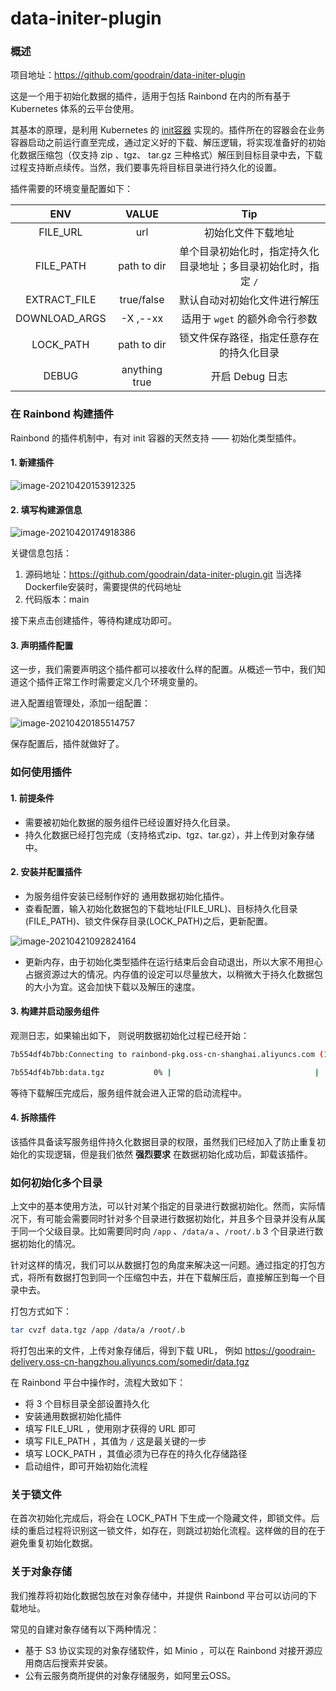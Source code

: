 # data-initer-plugin
### 概述

项目地址：https://github.com/goodrain/data-initer-plugin

这是一个用于初始化数据的插件，适用于包括 Rainbond 在内的所有基于 Kubernetes 体系的云平台使用。

其基本的原理，是利用 Kubernetes 的 [init容器](https://kubernetes.io/zh/docs/concepts/workloads/pods/init-containers/) 实现的。插件所在的容器会在业务容器启动之前运行直至完成，通过定义好的下载、解压逻辑，将实现准备好的初始化数据压缩包（仅支持 zip 、tgz、 tar.gz 三种格式）解压到目标目录中去，下载过程支持断点续传。当然，我们要事先将目标目录进行持久化的设置。

插件需要的环境变量配置如下：

|ENV|VALUE|Tip|
|:---:|:---:|:---:|
|FILE_URL|url|初始化文件下载地址|
|FILE_PATH|path to dir|单个目录初始化时，指定持久化目录地址；多目录初始化时，指定 `/`|
|EXTRACT_FILE|true/false|默认自动对初始化文件进行解压|
|DOWNLOAD_ARGS| -X ,--xx |适用于 `wget` 的额外命令行参数|
|LOCK_PATH|path to dir|锁文件保存路径，指定任意存在的持久化目录|
|DEBUG|anything true|开启 Debug 日志|




### 在 Rainbond 构建插件

Rainbond 的插件机制中，有对 init 容器的天然支持 —— 初始化类型插件。



#### 1. 新建插件

![image-20210420153912325](https://static.goodrain.com/docs/5.3/practices/app-dev/data-initialization/data-initialization-1.jpeg)



#### 2. 填写构建源信息

![image-20210420174918386](https://static.goodrain.com/docs/5.3/practices/app-dev/data-initialization/data-initialization-2.jpeg)

关键信息包括：

1. 源码地址：https://github.com/goodrain/data-initer-plugin.git 当选择Dockerfile安装时，需要提供的代码地址
2. 代码版本：main

接下来点击创建插件，等待构建成功即可。



#### 3. 声明插件配置

这一步，我们需要声明这个插件都可以接收什么样的配置。从概述一节中，我们知道这个插件正常工作时需要定义几个环境变量的。

进入配置组管理处，添加一组配置：

![image-20210420185514757](https://static.goodrain.com/docs/5.3/practices/app-dev/data-initialization/data-initialization-3.png)

保存配置后，插件就做好了。



### 如何使用插件

#### 1. 前提条件

- 需要被初始化数据的服务组件已经设置好持久化目录。
- 持久化数据已经打包完成（支持格式zip、tgz、tar.gz），并上传到对象存储中。



#### 2. 安装并配置插件

- 为服务组件安装已经制作好的 通用数据初始化插件。
- 查看配置，输入初始化数据包的下载地址(FILE_URL)、目标持久化目录(FILE_PATH)、锁文件保存目录(LOCK_PATH)之后，更新配置。

![image-20210421092824164](https://static.goodrain.com/docs/5.3/practices/app-dev/data-initialization/data-initialization-4.png)

- 更新内存，由于初始化类型插件在运行结束后会自动退出，所以大家不用担心占据资源过大的情况。内存值的设定可以尽量放大，以稍微大于持久化数据包的大小为宜。这会加快下载以及解压的速度。



#### 3. 构建并启动服务组件

观测日志，如果输出如下， 则说明数据初始化过程已经开始：

```bash
7b554df4b7bb:Connecting to rainbond-pkg.oss-cn-shanghai.aliyuncs.com (106.14.228.173:443)

7b554df4b7bb:data.tgz           0% |                                |  367k  2:45:46 ETA
```

等待下载解压完成后，服务组件就会进入正常的启动流程中。



#### 4. 拆除插件

该插件具备读写服务组件持久化数据目录的权限，虽然我们已经加入了防止重复初始化的实现逻辑，但是我们依然 **强烈要求** 在数据初始化成功后，卸载该插件。

### 如何初始化多个目录

上文中的基本使用方法，可以针对某个指定的目录进行数据初始化。然而，实际情况下，有可能会需要同时针对多个目录进行数据初始化，并且多个目录并没有从属于同一个父级目录。比如需要同时向 `/app` 、`/data/a` 、`/root/.b` 3 个目录进行数据初始化的情况。

针对这样的情况，我们可以从数据打包的角度来解决这一问题。通过指定的打包方式，将所有数据打包到同一个压缩包中去，并在下载解压后，直接解压到每一个目录中去。

打包方式如下：

```bash
tar cvzf data.tgz /app /data/a /root/.b
```

将打包出来的文件，上传对象存储后，得到下载 URL， 例如 https://goodrain-delivery.oss-cn-hangzhou.aliyuncs.com/somedir/data.tgz

在 Rainbond 平台中操作时，流程大致如下：

- 将 3 个目标目录全部设置持久化
- 安装通用数据初始化插件
- 填写 FILE_URL ，使用刚才获得的 URL 即可
- 填写 FILE_PATH ，其值为 `/` 这是最关键的一步
- 填写 LOCK_PATH ，其值必须为已存在的持久化存储路径
- 启动组件，即可开始初始化流程

### 关于锁文件

在首次初始化完成后，将会在 LOCK_PATH 下生成一个隐藏文件，即锁文件。后续的重启过程将识别这一锁文件，如存在，则跳过初始化流程。这样做的目的在于避免重复初始化数据。

### 关于对象存储



我们推荐将初始化数据包放在对象存储中，并提供 Rainbond 平台可以访问的下载地址。

常见的自建对象存储有以下两种情况：

- 基于 S3 协议实现的对象存储软件，如 Minio ，可以在 Rainbond 对接开源应用商店后搜索并安装。
- 公有云服务商所提供的对象存储服务，如阿里云OSS。



